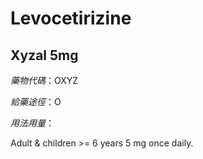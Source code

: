 # Levocetirizine

## Xyzal 5mg

*藥物代碼*：OXYZ

*給藥途徑*：O

*用法用量*：

Adult & children >= 6 years 5 mg once daily.

